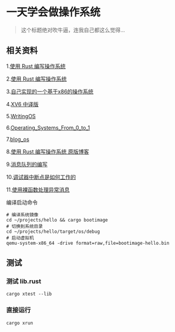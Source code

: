 # 一天学会做操作系统
> 这个标题绝对吹牛逼，连我自己都这么觉得...


## 相关资料 

1.[使用 Rust 编写操作系统](https://rust.cc/article?id=57e7ead4-7596-41cb-913e-7bd075caa7f4)

2.[使用 Rust 编写操作系统](https://github.com/rustcc/writing-an-os-in-rust)

3.[自己实现的一个基于x86的操作系统](https://bbs.pediy.com/thread-182967.htm)

4.[XV6 中译版](https://github.com/deyuhua/xv6-book-chinese/blob/master/book/zh/chap01.md)

5.[WritingOS](http://oldlinux.org/Linux.old/docs/WritingOS.pdf)

6.[Operating_Systems_From_0_to_1](./doc/Operating_Systems_From_0_to_1.pdf)

7.[blog_os](https://github.com/phil-opp/blog_os)

8.[使用 Rust 编写操作系统 原版博客](http://os.phil-opp.com/)

9.[消息队列的编写](https://github.com/johnmq/john)

10.[调试器中断点是如何工作的](https://eli.thegreenplace.net/2011/01/27/how-debuggers-work-part-2-breakpoints)

11.[使用裸函数处理异常消息](https://os.phil-opp.com/first-edition/extra/naked-exceptions/)


编译启动命令
```shell
# 编译系统镜像
cd ~/projects/hello && cargo bootimage
# 切换到系统目录
cd ~/projects/hello/target/os/debug
# 启动虚拟机
qemu-system-x86_64 -drive format=raw,file=bootimage-hello.bin

```

## 测试
### 测试 lib.rust
```shell
cargo xtest --lib
```
### 直接运行
```shell
cargo xrun
```

